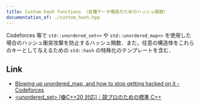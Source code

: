 ```yaml
---
title: Custom hash functions （各種データ構造のためのハッシュ関数）
documentation_of: ./custom_hash.hpp
---
```


Codeforces 等で `std::unordered_set<>` や `std::unordered_map<>` を使用した場合のハッシュ衝突攻撃を防止するハッシュ関数．また，任意の構造体をこれらのキーとして与えるための `std::hash` の特殊化のテンプレートを含む．

## Link

- [Blowing up unordered_map, and how to stop getting hacked on it - Codeforces](https://codeforces.com/blog/entry/62393)
- [<unordered_set> [🟢C++20 対応]｜競プロのための標準 C++](https://zenn.dev/reputeless/books/standard-cpp-for-competitive-programming/viewer/unordered_set)
